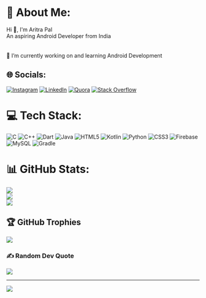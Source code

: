 # 💫 About Me:
Hi 👋, I'm Aritra Pal<br>An aspiring Android Developer from India<br><br><br>🔭 I’m currently working on and learning Android Development<br>


## 🌐 Socials:
[![Instagram](https://img.shields.io/badge/Instagram-%23E4405F.svg?logo=Instagram&logoColor=white)](https://instagram.com/aritrapal147) [![LinkedIn](https://img.shields.io/badge/LinkedIn-%230077B5.svg?logo=linkedin&logoColor=white)](https://linkedin.com/in/aritra-pal-755970221) [![Quora](https://img.shields.io/badge/Quora-%23B92B27.svg?logo=Quora&logoColor=white)](https://quora.com/profile/Aritra-Pal-43) [![Stack Overflow](https://img.shields.io/badge/-Stackoverflow-FE7A16?logo=stack-overflow&logoColor=white)](https://stackoverflow.com/users/13572548) 

# 💻 Tech Stack:
![C](https://img.shields.io/badge/c-%2300599C.svg?style=flat&logo=c&logoColor=white) ![C++](https://img.shields.io/badge/c++-%2300599C.svg?style=flat&logo=c%2B%2B&logoColor=white) ![Dart](https://img.shields.io/badge/dart-%230175C2.svg?style=flat&logo=dart&logoColor=white) ![Java](https://img.shields.io/badge/java-%23ED8B00.svg?style=flat&logo=java&logoColor=white) ![HTML5](https://img.shields.io/badge/html5-%23E34F26.svg?style=flat&logo=html5&logoColor=white) ![Kotlin](https://img.shields.io/badge/kotlin-%230095D5.svg?style=flat&logo=kotlin&logoColor=white) ![Python](https://img.shields.io/badge/python-3670A0?style=flat&logo=python&logoColor=ffdd54) ![CSS3](https://img.shields.io/badge/css3-%231572B6.svg?style=flat&logo=css3&logoColor=white) ![Firebase](https://img.shields.io/badge/firebase-%23039BE5.svg?style=flat&logo=firebase) ![MySQL](https://img.shields.io/badge/mysql-%2300f.svg?style=flat&logo=mysql&logoColor=white) ![Gradle](https://img.shields.io/badge/Gradle-02303A.svg?style=flat&logo=Gradle&logoColor=white)
# 📊 GitHub Stats:
![](https://github-readme-stats-git-masterrstaa-rickstaa.vercel.app/api?username=AritraPal147&theme=nightowl&hide_border=true&include_all_commits=true&count_private=true)<br/>
![](https://github-readme-streak-stats.herokuapp.com/?user=AritraPal147&theme=nightowl&hide_border=true)<br/>
![](https://github-readme-stats-git-masterrstaa-rickstaa.vercel.app/api/top-langs/?username=AritraPal147&theme=nightowl&hide_border=true&include_all_commits=true&count_private=true&layout=compact)

## 🏆 GitHub Trophies
![](https://github-profile-trophy.vercel.app/?username=AritraPal147&theme=discord&no-frame=true&no-bg=true&margin-w=4)

### ✍️ Random Dev Quote
![](https://quotes-github-readme.vercel.app/api?type=horizontal&theme=radical)

---
[![](https://visitcount.itsvg.in/api?id=AritraPal147&icon=0&color=0)](https://visitcount.itsvg.in)

<!-- Proudly created with GPRM ( https://gprm.itsvg.in ) -->

